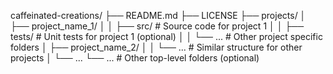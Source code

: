 caffeinated-creations/
├── README.md
├── LICENSE
├── projects/
│   ├── project_name_1/
│   │   ├── src/   # Source code for project 1
│   │   ├── tests/  # Unit tests for project 1 (optional)
│   │   └── ...     # Other project specific folders
│   ├── project_name_2/
│   │   └── ...     # Similar structure for other projects
│   └── ...
└── ...             # Other top-level folders (optional)
